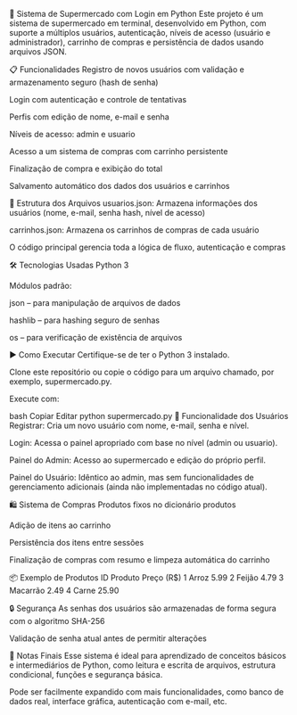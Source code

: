 🛒 Sistema de Supermercado com Login em Python
Este projeto é um sistema de supermercado em terminal, desenvolvido em Python, com suporte a múltiplos usuários, autenticação, níveis de acesso (usuário e administrador), carrinho de compras e persistência de dados usando arquivos JSON.

📋 Funcionalidades
Registro de novos usuários com validação e armazenamento seguro (hash de senha)

Login com autenticação e controle de tentativas

Perfis com edição de nome, e-mail e senha

Níveis de acesso: admin e usuario

Acesso a um sistema de compras com carrinho persistente

Finalização de compra e exibição do total

Salvamento automático dos dados dos usuários e carrinhos

🧱 Estrutura dos Arquivos
usuarios.json: Armazena informações dos usuários (nome, e-mail, senha hash, nível de acesso)

carrinhos.json: Armazena os carrinhos de compras de cada usuário

O código principal gerencia toda a lógica de fluxo, autenticação e compras

🛠 Tecnologias Usadas
Python 3

Módulos padrão:

json – para manipulação de arquivos de dados

hashlib – para hashing seguro de senhas

os – para verificação de existência de arquivos

▶️ Como Executar
Certifique-se de ter o Python 3 instalado.

Clone este repositório ou copie o código para um arquivo chamado, por exemplo, supermercado.py.

Execute com:

bash
Copiar
Editar
python supermercado.py
🧪 Funcionalidade dos Usuários
Registrar: Cria um novo usuário com nome, e-mail, senha e nível.

Login: Acessa o painel apropriado com base no nível (admin ou usuario).

Painel do Admin: Acesso ao supermercado e edição do próprio perfil.

Painel do Usuário: Idêntico ao admin, mas sem funcionalidades de gerenciamento adicionais (ainda não implementadas no código atual).

🛍️ Sistema de Compras
Produtos fixos no dicionário produtos

Adição de itens ao carrinho

Persistência dos itens entre sessões

Finalização de compras com resumo e limpeza automática do carrinho

📦 Exemplo de Produtos
ID	Produto	Preço (R$)
1	Arroz	5.99
2	Feijão	4.79
3	Macarrão	2.49
4	Carne	25.90

🔒 Segurança
As senhas dos usuários são armazenadas de forma segura com o algoritmo SHA-256

Validação de senha atual antes de permitir alterações

📌 Notas Finais
Esse sistema é ideal para aprendizado de conceitos básicos e intermediários de Python, como leitura e escrita de arquivos, estrutura condicional, funções e segurança básica.

Pode ser facilmente expandido com mais funcionalidades, como banco de dados real, interface gráfica, autenticação com e-mail, etc.
